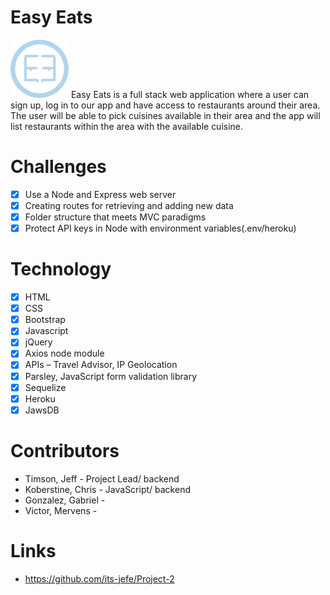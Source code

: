 # Easy Eats
![Screenshot1](public\assets\images\easyeats_logo.png)
Easy Eats is a full stack web application where a user can sign up, log in to our app and have access to restaurants around their area. The user will be able to pick cuisines available in their area and the app will list restaurants within the area with the available cuisine.

# Challenges 
- [x] Use a Node and Express web server
- [x] Creating routes for retrieving and adding new data
- [x] Folder structure that meets MVC paradigms
- [x] Protect API keys in Node with environment variables(.env/heroku)

# Technology
- [x] HTML
- [x] CSS
- [x] Bootstrap
- [x] Javascript
- [x] jQuery
- [x] Axios node module
- [x] APIs – Travel Advisor, IP Geolocation
- [x] Parsley, JavaScript form validation library
- [x] Sequelize
- [x] Heroku
- [x] JawsDB

# Contributors
- Timson, Jeff - Project Lead/ backend
- Koberstine, Chris - JavaScript/ backend
- Gonzalez, Gabriel -
- Victor, Mervens - 


# Links

- https://github.com/its-jefe/Project-2 